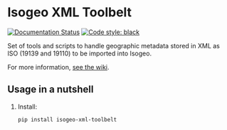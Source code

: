 # Isogeo XML Toolbelt

[![Documentation Status](https://readthedocs.org/projects/isogeo-xml-toolbelt/badge/?version=latest)](https://isogeo-xml-toolbelt.readthedocs.io/en/latest/?badge=latest)
[![Code style: black](https://img.shields.io/badge/code%20style-black-000000.svg)](https://github.com/python/black)

Set of tools and scripts to handle geographic metadata stored in XML as ISO (19139 and 19110) to be imported into Isogeo.

For more information, [see the wiki](https://github.com/isogeo/xml-toolbelt-py/wiki).

## Usage in a nutshell

1. Install:

    ```powershell
    pip install isogeo-xml-toolbelt
    ```
